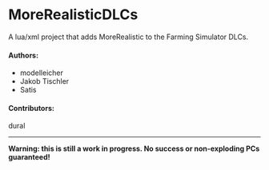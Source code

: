 MoreRealisticDLCs
=================

A lua/xml project that adds MoreRealistic to the Farming Simulator DLCs.

#### Authors:
* modelleicher
* Jakob Tischler
* Satis

#### Contributors:
dural

---

**Warning: this is still a work in progress. No success or non-exploding PCs guaranteed!**
